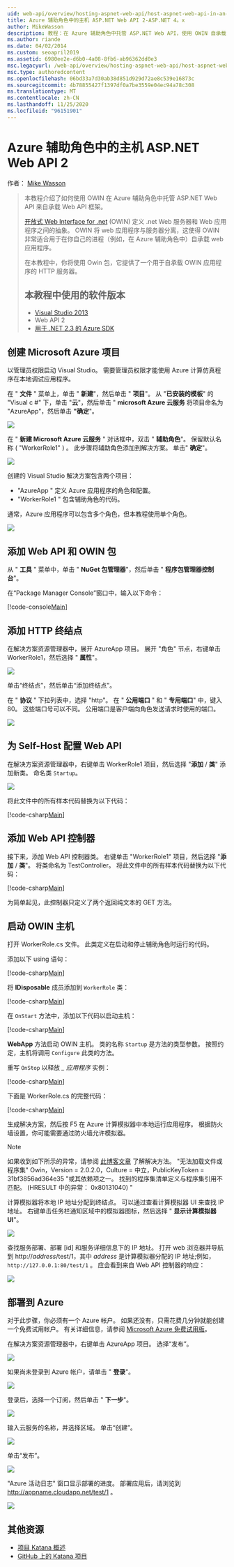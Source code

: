 ```yaml
---
uid: web-api/overview/hosting-aspnet-web-api/host-aspnet-web-api-in-an-azure-worker-role
title: Azure 辅助角色中的主机 ASP.NET Web API 2-ASP.NET 4。x
author: MikeWasson
description: 教程：在 Azure 辅助角色中托管 ASP.NET Web API，使用 OWIN 自承载 Web API 框架。
ms.author: riande
ms.date: 04/02/2014
ms.custom: seoapril2019
ms.assetid: 6980ee2e-d6b0-4a08-8fb6-ab96362dd0e3
msc.legacyurl: /web-api/overview/hosting-aspnet-web-api/host-aspnet-web-api-in-an-azure-worker-role
msc.type: authoredcontent
ms.openlocfilehash: 06bd33a7d30ab38d851d929d72ae8c539e16873c
ms.sourcegitcommit: 4b78855427f1397df0a7be3559e04ec94a78c308
ms.translationtype: MT
ms.contentlocale: zh-CN
ms.lasthandoff: 11/25/2020
ms.locfileid: "96151901"
---
```

# <a name="host-aspnet-web-api-2-in-an-azure-worker-role"></a>Azure 辅助角色中的主机 ASP.NET Web API 2

作者： [Mike Wasson](https://github.com/MikeWasson)

> 本教程介绍了如何使用 OWIN 在 Azure 辅助角色中托管 ASP.NET Web API 来自承载 Web API 框架。
>
> [开放式 Web Interface for .net](http://owin.org/) (OWIN) 定义 .net Web 服务器和 Web 应用程序之间的抽象。 OWIN 将 web 应用程序与服务器分离，这使得 OWIN 非常适合用于在你自己的进程（例如，在 Azure 辅助角色中）自承载 web 应用程序。
>
> 在本教程中，你将使用 Owin 包，它提供了一个用于自承载 OWIN 应用程序的 HTTP 服务器。
>
> ## <a name="software-versions-used-in-the-tutorial"></a>本教程中使用的软件版本
>
>
> - [Visual Studio 2013](https://my.visualstudio.com/Downloads?q=visual%20studio%202013)
> - Web API 2
> - [用于 .NET 2.3 的 Azure SDK](https://azure.microsoft.com/downloads/)

## <a name="create-a-microsoft-azure-project"></a>创建 Microsoft Azure 项目

以管理员权限启动 Visual Studio。 需要管理员权限才能使用 Azure 计算仿真程序在本地调试应用程序。

在 " **文件** " 菜单上，单击 " **新建**"，然后单击 " **项目**"。 从 "**已安装的模板**" 的 "Visual c #" 下，单击 "**云**"，然后单击 " **microsoft Azure 云服务** 将项目命名为 "AzureApp"，然后单击 **"确定**"。

[![](host-aspnet-web-api-in-an-azure-worker-role/_static/image2.png)](host-aspnet-web-api-in-an-azure-worker-role/_static/image1.png)

在 " **新建 Microsoft Azure 云服务** " 对话框中，双击 " **辅助角色**"。 保留默认名称 ( "WorkerRole1" ) 。 此步骤将辅助角色添加到解决方案。 单击" **确定**"。

[![](host-aspnet-web-api-in-an-azure-worker-role/_static/image4.png)](host-aspnet-web-api-in-an-azure-worker-role/_static/image3.png)

创建的 Visual Studio 解决方案包含两个项目：

- &quot;AzureApp &quot; 定义 Azure 应用程序的角色和配置。
- &quot;WorkerRole1 &quot; 包含辅助角色的代码。

通常，Azure 应用程序可以包含多个角色，但本教程使用单个角色。

![](host-aspnet-web-api-in-an-azure-worker-role/_static/image5.png)

## <a name="add-the-web-api-and-owin-packages"></a>添加 Web API 和 OWIN 包

从 " **工具** " 菜单中，单击 " **NuGet 包管理器**"，然后单击 " **程序包管理器控制台**"。

在“Package Manager Console”窗口中，输入以下命令：

[!code-console[Main](host-aspnet-web-api-in-an-azure-worker-role/samples/sample1.cmd)]

## <a name="add-an-http-endpoint"></a>添加 HTTP 终结点

在解决方案资源管理器中，展开 AzureApp 项目。 展开 "角色" 节点，右键单击 WorkerRole1，然后选择 " **属性**"。

![](host-aspnet-web-api-in-an-azure-worker-role/_static/image6.png)

单击“终结点”，然后单击“添加终结点”。

在 " **协议** " 下拉列表中，选择 "http"。 在 " **公用端口** " 和 " **专用端口**" 中，键入80。 这些端口号可以不同。 公用端口是客户端向角色发送请求时使用的端口。

[![](host-aspnet-web-api-in-an-azure-worker-role/_static/image8.png)](host-aspnet-web-api-in-an-azure-worker-role/_static/image7.png)

## <a name="configure-web-api-for-self-host"></a>为 Self-Host 配置 Web API

在解决方案资源管理器中，右键单击 WorkerRole1 项目，然后选择 "**添加**  /  **类**" 添加新类。 命名类 `Startup`。

![](host-aspnet-web-api-in-an-azure-worker-role/_static/image9.png)

将此文件中的所有样本代码替换为以下代码：

[!code-csharp[Main](host-aspnet-web-api-in-an-azure-worker-role/samples/sample2.cs)]

## <a name="add-a-web-api-controller"></a>添加 Web API 控制器

接下来，添加 Web API 控制器类。 右键单击 "WorkerRole1" 项目，然后选择 "**添加**  /  **类**"。 将类命名为 TestController。 将此文件中的所有样本代码替换为以下代码：

[!code-csharp[Main](host-aspnet-web-api-in-an-azure-worker-role/samples/sample3.cs)]

为简单起见，此控制器只定义了两个返回纯文本的 GET 方法。

## <a name="start-the-owin-host"></a>启动 OWIN 主机

打开 WorkerRole.cs 文件。 此类定义在启动和停止辅助角色时运行的代码。

添加以下 using 语句：

[!code-csharp[Main](host-aspnet-web-api-in-an-azure-worker-role/samples/sample4.cs)]

将 **IDisposable** 成员添加到 `WorkerRole` 类：

[!code-csharp[Main](host-aspnet-web-api-in-an-azure-worker-role/samples/sample5.cs)]

在 `OnStart` 方法中，添加以下代码以启动主机：

[!code-csharp[Main](host-aspnet-web-api-in-an-azure-worker-role/samples/sample6.cs?highlight=5)]

**WebApp** 方法启动 OWIN 主机。 类的名称 `Startup` 是方法的类型参数。 按照约定，主机将调用 `Configure` 此类的方法。

重写 `OnStop` 以释放 *\_ 应用程序* 实例：

[!code-csharp[Main](host-aspnet-web-api-in-an-azure-worker-role/samples/sample7.cs)]

下面是 WorkerRole.cs 的完整代码：

[!code-csharp[Main](host-aspnet-web-api-in-an-azure-worker-role/samples/sample8.cs)]

生成解决方案，然后按 F5 在 Azure 计算模拟器中本地运行应用程序。 根据防火墙设置，你可能需要通过防火墙允许模拟器。

> [!NOTE]
> 如果收到如下所示的异常，请参阅 [此博客文章](https://blogs.msdn.com/b/praburaj/archive/2013/11/20/fileloadexception-on-microsoft-owin-when-running-on-worker-role.aspx) 了解解决方法。 "无法加载文件或程序集" Owin，Version = 2.0.2.0，Culture = 中立，PublicKeyToken = 31bf3856ad364e35 "或其依赖项之一。 找到的程序集清单定义与程序集引用不匹配。  (HRESULT 中的异常： 0x80131040) "

计算模拟器将本地 IP 地址分配到终结点。 可以通过查看计算模拟器 UI 来查找 IP 地址。 右键单击任务栏通知区域中的模拟器图标，然后选择 " **显示计算模拟器 UI**"。

[![](host-aspnet-web-api-in-an-azure-worker-role/_static/image11.png)](host-aspnet-web-api-in-an-azure-worker-role/_static/image10.png)

查找服务部署、部署 [id] 和服务详细信息下的 IP 地址。 打开 web 浏览器并导航到 http://<em>address</em>/test/1，其中 <em>address</em> 是计算模拟器分配的 IP 地址;例如， `http://127.0.0.1:80/test/1` 。 应会看到来自 Web API 控制器的响应：

![](host-aspnet-web-api-in-an-azure-worker-role/_static/image12.png)

## <a name="deploy-to-azure"></a>部署到 Azure

对于此步骤，你必须有一个 Azure 帐户。 如果还没有，只需花费几分钟就能创建一个免费试用帐户。 有关详细信息，请参阅 [Microsoft Azure 免费试用版](https://azure.microsoft.com/pricing/free-trial/?WT.mc_id=A261C142F)。

在解决方案资源管理器中，右键单击 AzureApp 项目。 选择“发布”。

![](host-aspnet-web-api-in-an-azure-worker-role/_static/image13.png)

如果尚未登录到 Azure 帐户，请单击 " **登录**"。

[![](host-aspnet-web-api-in-an-azure-worker-role/_static/image15.png)](host-aspnet-web-api-in-an-azure-worker-role/_static/image14.png)

登录后，选择一个订阅，然后单击 " **下一步**"。

[![](host-aspnet-web-api-in-an-azure-worker-role/_static/image17.png)](host-aspnet-web-api-in-an-azure-worker-role/_static/image16.png)

输入云服务的名称，并选择区域。 单击“创建”。

![](host-aspnet-web-api-in-an-azure-worker-role/_static/image18.png)

单击“发布”。 

[![](host-aspnet-web-api-in-an-azure-worker-role/_static/image20.png)](host-aspnet-web-api-in-an-azure-worker-role/_static/image19.png)

"Azure 活动日志" 窗口显示部署的进度。 部署应用后，请浏览到 http://appname.cloudapp.net/test/1 。

![](host-aspnet-web-api-in-an-azure-worker-role/_static/image21.png)

## <a name="additional-resources"></a>其他资源

- [项目 Katana 概述](../../../aspnet/overview/owin-and-katana/an-overview-of-project-katana.md)
- [GitHub 上的 Katana 项目](https://github.com/aspnet/AspNetKatana)
